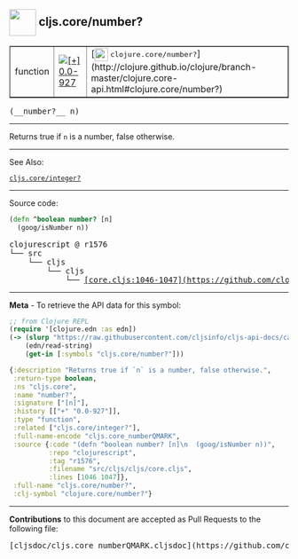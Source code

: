 ## <img width="48px" valign="middle" src="http://i.imgur.com/Hi20huC.png"> cljs.core/number?

 <table border="1">
<tr>

<td>function</td>
<td><a href="https://github.com/cljsinfo/cljs-api-docs/tree/0.0-927"><img valign="middle" alt="[+] 0.0-927" src="https://img.shields.io/badge/+-0.0--927-lightgrey.svg"></a> </td>
<td>
[<img height="24px" valign="middle" src="http://i.imgur.com/1GjPKvB.png"> <samp>clojure.core/number?</samp>](http://clojure.github.io/clojure/branch-master/clojure.core-api.html#clojure.core/number?)
</td>
</tr>
</table>

 <samp>
(__number?__ n)<br>
</samp>

---

Returns true if `n` is a number, false otherwise.

---


See Also:

[`cljs.core/integer?`](cljs.core_integerQMARK.md)<br>

---


Source code:

```clj
(defn ^boolean number? [n]
  (goog/isNumber n))
```

 <pre>
clojurescript @ r1576
└── src
    └── cljs
        └── cljs
            └── <ins>[core.cljs:1046-1047](https://github.com/clojure/clojurescript/blob/r1576/src/cljs/cljs/core.cljs#L1046-L1047)</ins>
</pre>


---

__Meta__ - To retrieve the API data for this symbol:

```clj
;; from Clojure REPL
(require '[clojure.edn :as edn])
(-> (slurp "https://raw.githubusercontent.com/cljsinfo/cljs-api-docs/catalog/cljs-api.edn")
    (edn/read-string)
    (get-in [:symbols "cljs.core/number?"]))
```

```clj
{:description "Returns true if `n` is a number, false otherwise.",
 :return-type boolean,
 :ns "cljs.core",
 :name "number?",
 :signature ["[n]"],
 :history [["+" "0.0-927"]],
 :type "function",
 :related ["cljs.core/integer?"],
 :full-name-encode "cljs.core_numberQMARK",
 :source {:code "(defn ^boolean number? [n]\n  (goog/isNumber n))",
          :repo "clojurescript",
          :tag "r1576",
          :filename "src/cljs/cljs/core.cljs",
          :lines [1046 1047]},
 :full-name "cljs.core/number?",
 :clj-symbol "clojure.core/number?"}

```

---

__Contributions__ to this document are accepted as Pull Requests to the following file:

 <pre>
[cljsdoc/cljs.core_numberQMARK.cljsdoc](https://github.com/cljsinfo/cljs-api-docs/blob/master/cljsdoc/cljs.core_numberQMARK.cljsdoc)
</pre>

